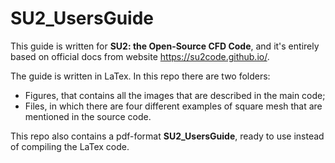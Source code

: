 # SU2_UsersGuide

This guide is written for **SU2: the Open-Source CFD Code**, and it's entirely based on official docs from website https://su2code.github.io/.

The guide is written in LaTex. In this repo there are two folders: 
- Figures, that contains all the images that are described in the main code;
- Files, in which there are four different examples of square mesh that are mentioned in the source code.

This repo also contains a pdf-format **SU2_UsersGuide**, ready to use instead of compiling the LaTex code.
